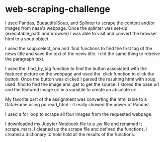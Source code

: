 # web-scraping-challenge

I used Pandas, BueautifulSoup, and Splinter to scrape the content and/or images from nasa's webpage. Once the splinter was set-up (executable_path and browser) I was able to visit and convert the browser html to a soup object. 

I used the soup.select_one and .find functions to find the first tag of the news title and save the text of the news title. I did the same thing to retreive the paragraph text. 

I used the .find_by_tag function to find the button associated with the featured picture on the webpage and used the .click function to click the button. Once the button was clicked I parsed the resulting html with soup, used .find to find the image and .get to get the source. I stored the base url and the featured image url in a variable to create an absolute url. 

My favorite part of the assignment was converting the html table to a DataFrame using pd.read_html - it really showed the power of Pandas! 

I used a for loop to scrape all four images from the requested webpage. 

I downloaded my Jupyter Notebook file to a .py file and renamed it scrape_mars. I cleaned up the scrape file and defined the functions. I created a dictionary to hold hold all the results of the functions. 

